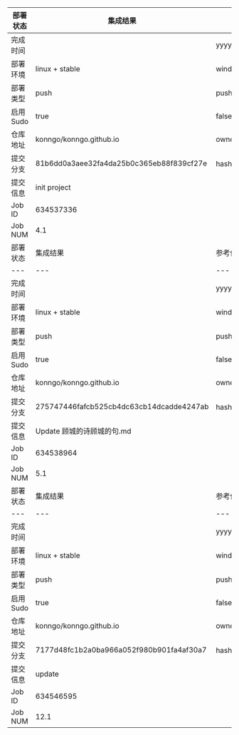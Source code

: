 部署状态 | 集成结果 | 参考值
---|---|---
完成时间 |  | yyyy-mm-dd hh:mm:ss
部署环境 | linux + stable | window | linux + stable
部署类型 | push | push | pull_request | api | cron
启用Sudo | true | false | true
仓库地址 | konngo/konngo.github.io | owner_name/repo_name
提交分支 | 81b6dd0a3aee32fa4da25b0c365eb88f839cf27e | hash 16位
提交信息 | init project |
Job ID   | 634537336 |
Job NUM  | 4.1 |
部署状态 | 集成结果 | 参考值
---|---|---
完成时间 |  | yyyy-mm-dd hh:mm:ss
部署环境 | linux + stable | window | linux + stable
部署类型 | push | push | pull_request | api | cron
启用Sudo | true | false | true
仓库地址 | konngo/konngo.github.io | owner_name/repo_name
提交分支 | 275747446fafcb525cb4dc63cb14dcadde4247ab | hash 16位
提交信息 | Update 顾城的诗顾城的句.md |
Job ID   | 634538964 |
Job NUM  | 5.1 |
部署状态 | 集成结果 | 参考值
---|---|---
完成时间 |  | yyyy-mm-dd hh:mm:ss
部署环境 | linux + stable | window | linux + stable
部署类型 | push | push | pull_request | api | cron
启用Sudo | true | false | true
仓库地址 | konngo/konngo.github.io | owner_name/repo_name
提交分支 | 7177d48fc1b2a0ba966a052f980b901fa4af30a7 | hash 16位
提交信息 | update |
Job ID   | 634546595 |
Job NUM  | 12.1 |
